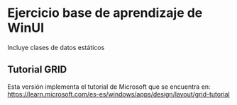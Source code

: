 # Ejercicio base de aprendizaje de WinUI
Incluye clases de datos estáticos

## Tutorial GRID
Esta versión implementa el tutorial de Microsoft que se encuentra en:
https://learn.microsoft.com/es-es/windows/apps/design/layout/grid-tutorial
